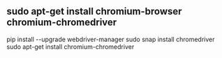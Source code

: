 ## sudo apt-get install chromium-browser chromium-chromedriver
pip install --upgrade webdriver-manager
sudo snap install chromedriver
sudo apt-get install chromium-chromedriver

